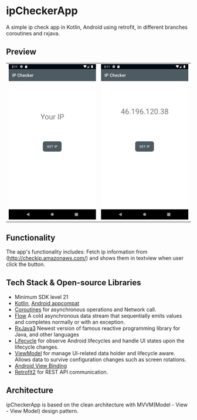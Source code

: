 # ipCheckerApp  
A simple ip check  app in Kotlin, Android using retrofit, in different branches coroutines and rxjava.

## Preview
<table>
  <tr>
    <td><img src="/app/previews/preview1.png" ></td>
    <td><img src="/app/previews/preview2.png" ></td>
  </tr>
 </table>
 
 ## Functionality
The app's functionality includes:
 Fetch ip information from (http://checkip.amazonaws.com/) and shows them in textview when user click the button.

## Tech Stack & Open-source Libraries
- Minimum SDK level 21
- [Kotlin](https://kotlinlang.org/), [Android appcompat](https://developer.android.com/jetpack/androidx/releases/appcompat)
- [Coroutines](https://github.com/Kotlin/kotlinx.coroutines) for asynchronous operations and Network call.
- [Flow](https://kotlin.github.io/kotlinx.coroutines/kotlinx-coroutines-core/kotlinx.coroutines.flow/-flow/) A cold asynchronous data stream that sequentially emits values and completes normally or with an exception.
- [RxJava3](https://github.com/ReactiveX/RxJava)  Newest version of famous reactive programming library for Java, and other languages
- [Lifecycle](https://developer.android.com/jetpack/androidx/releases/lifecycle) for observe Android lifecycles and handle UI states upon the lifecycle changes.
- [ViewModel](https://developer.android.com/topic/libraries/architecture/viewmodel) for manage UI-related data holder and lifecycle aware. Allows data to survive configuration changes such as screen rotations.
- [Android View Binding](https://developer.android.com/topic/libraries/view-binding)
- [Retrofit2](https://github.com/square/retrofit)  for REST API communication.

## Architecture
ipCheckerApp is based on the clean architecture with MVVM(Model - View - View Model) design pattern.
